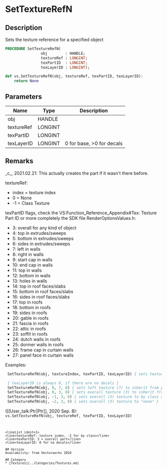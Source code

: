 # SetTextureRefN

## Description
Sets the texture reference for a specified object

```pascal
PROCEDURE SetTextureRefN(
				obj        : HANDLE;
				textureRef : LONGINT;
				texPartID  : LONGINT;
				texLayerID : LONGINT);
```

```python
def vs.SetTextureRefN(obj, textureRef, texPartID, texLayerID):
    return None
```

## Parameters
|Name|Type|Description|
|---|---|---|
|obj|HANDLE|   |
|textureRef|LONGINT|   |
|texPartID|LONGINT|   |
|texLayerID|LONGINT|0 for base, >0 for decals|

## Remarks
\_c\_, 2021.02.21:
This actually creates the part if it wasn't there before.

textureRef:
* index = texture index 
* 0 = None  
* -1 = Class Texture  

texPartID flags, check the VS:Function_Reference_Appendix#Tex: Texture Part ID or more completely the SDK file RenderOptionsValues.h:

* 3: overall for any kind of object 
* 4: top in extrudes/sweeps 
* 5: bottom in extrudes/sweeps 
* 6: sides in extrudes/sweeps 
* 7: left in walls 
* 8: right in walls 
* 9: start cap in walls 
* 10: end cap in walls 
* 11: top in walls 
* 12: bottom in walls 
* 13: holes in walls 
* 14: top in roof faces/slabs 
* 15: bottom in roof faces/slabs 
* 16: sides in roof faces/slabs 
* 17: top in roofs 
* 18: bottom in roofs 
* 19: sides in roofs 
* 20: gable in roofs 
* 21: fascia in roofs 
* 22: attic in roofs 
* 23: soffit in roofs 
* 24: dutch walls in roofs 
* 25: dormer walls in roofs 
* 26: frame cap in curtain walls 
* 27: panel face in curtain walls 

Examples:
```pascal
 SetTextureRefN(obj, textureIndex, texPartID, texLayerID) { sets texture to an index }

 { texLayerID is always 0, if there are no decals }
 SetTextureRefN(obj, 0, 7, 0) { sets left texture (7) to inherit from parent container, excluding if it's by class }
 SetTextureRefN(obj, 0, 3, 0) { sets overall texture (3) to inherit from parent container, excluding if it's by class }
 SetTextureRefN(obj, -1, 3, 0) { sets overall (3) texture to by class according to part }
 SetTextureRefN(obj, -2, 3, 0) { sets overall (3) texture to "none" }
```

([[User_talk:Ptr|Ptr]], 2020 Sep. 8):
<code lang="py">
vs.SetTextureRefN(obj, textureRef, texPartID, texLayerID)
```
<lineList ident=1>
<line>textureRef: texture index, -1 for by class</line>
<line>texPartID: 3 = overall part</line>
<line>texLayerID: 0 for no decals</line>

## Version
Availability: from Vectorworks 2010

## Category
* [Textures](../Categories/Textures.md)
